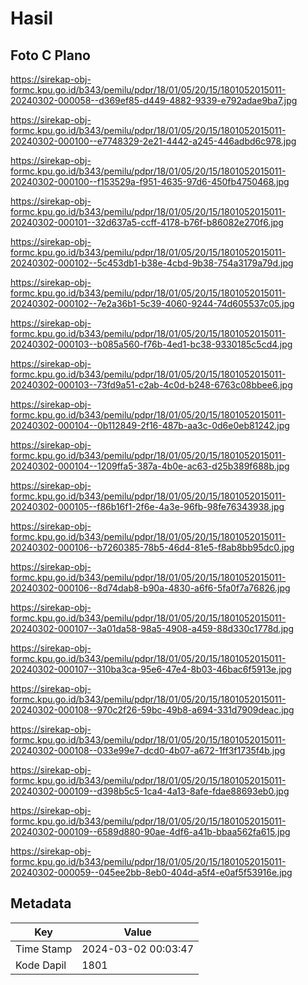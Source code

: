 # Hasil

## Foto C Plano

https://sirekap-obj-formc.kpu.go.id/b343/pemilu/pdpr/18/01/05/20/15/1801052015011-20240302-000058--d369ef85-d449-4882-9339-e792adae9ba7.jpg

https://sirekap-obj-formc.kpu.go.id/b343/pemilu/pdpr/18/01/05/20/15/1801052015011-20240302-000100--e7748329-2e21-4442-a245-446adbd6c978.jpg

https://sirekap-obj-formc.kpu.go.id/b343/pemilu/pdpr/18/01/05/20/15/1801052015011-20240302-000100--f153529a-f951-4635-97d6-450fb4750468.jpg

https://sirekap-obj-formc.kpu.go.id/b343/pemilu/pdpr/18/01/05/20/15/1801052015011-20240302-000101--32d637a5-ccff-4178-b76f-b86082e270f6.jpg

https://sirekap-obj-formc.kpu.go.id/b343/pemilu/pdpr/18/01/05/20/15/1801052015011-20240302-000102--5c453db1-b38e-4cbd-9b38-754a3179a79d.jpg

https://sirekap-obj-formc.kpu.go.id/b343/pemilu/pdpr/18/01/05/20/15/1801052015011-20240302-000102--7e2a36b1-5c39-4060-9244-74d605537c05.jpg

https://sirekap-obj-formc.kpu.go.id/b343/pemilu/pdpr/18/01/05/20/15/1801052015011-20240302-000103--b085a560-f76b-4ed1-bc38-9330185c5cd4.jpg

https://sirekap-obj-formc.kpu.go.id/b343/pemilu/pdpr/18/01/05/20/15/1801052015011-20240302-000103--73fd9a51-c2ab-4c0d-b248-6763c08bbee6.jpg

https://sirekap-obj-formc.kpu.go.id/b343/pemilu/pdpr/18/01/05/20/15/1801052015011-20240302-000104--0b112849-2f16-487b-aa3c-0d6e0eb81242.jpg

https://sirekap-obj-formc.kpu.go.id/b343/pemilu/pdpr/18/01/05/20/15/1801052015011-20240302-000104--1209ffa5-387a-4b0e-ac63-d25b389f688b.jpg

https://sirekap-obj-formc.kpu.go.id/b343/pemilu/pdpr/18/01/05/20/15/1801052015011-20240302-000105--f86b16f1-2f6e-4a3e-96fb-98fe76343938.jpg

https://sirekap-obj-formc.kpu.go.id/b343/pemilu/pdpr/18/01/05/20/15/1801052015011-20240302-000106--b7260385-78b5-46d4-81e5-f8ab8bb95dc0.jpg

https://sirekap-obj-formc.kpu.go.id/b343/pemilu/pdpr/18/01/05/20/15/1801052015011-20240302-000106--8d74dab8-b90a-4830-a6f6-5fa0f7a76826.jpg

https://sirekap-obj-formc.kpu.go.id/b343/pemilu/pdpr/18/01/05/20/15/1801052015011-20240302-000107--3a01da58-98a5-4908-a459-88d330c1778d.jpg

https://sirekap-obj-formc.kpu.go.id/b343/pemilu/pdpr/18/01/05/20/15/1801052015011-20240302-000107--310ba3ca-95e6-47e4-8b03-46bac6f5913e.jpg

https://sirekap-obj-formc.kpu.go.id/b343/pemilu/pdpr/18/01/05/20/15/1801052015011-20240302-000108--970c2f26-59bc-49b8-a694-331d7909deac.jpg

https://sirekap-obj-formc.kpu.go.id/b343/pemilu/pdpr/18/01/05/20/15/1801052015011-20240302-000108--033e99e7-dcd0-4b07-a672-1ff3f1735f4b.jpg

https://sirekap-obj-formc.kpu.go.id/b343/pemilu/pdpr/18/01/05/20/15/1801052015011-20240302-000109--d398b5c5-1ca4-4a13-8afe-fdae88693eb0.jpg

https://sirekap-obj-formc.kpu.go.id/b343/pemilu/pdpr/18/01/05/20/15/1801052015011-20240302-000109--6589d880-90ae-4df6-a41b-bbaa562fa615.jpg

https://sirekap-obj-formc.kpu.go.id/b343/pemilu/pdpr/18/01/05/20/15/1801052015011-20240302-000059--045ee2bb-8eb0-404d-a5f4-e0af5f53916e.jpg


## Metadata

| Key        | Value               |
| ---------- | ------------------- |
| Time Stamp | 2024-03-02 00:03:47 |
| Kode Dapil | 1801                |



